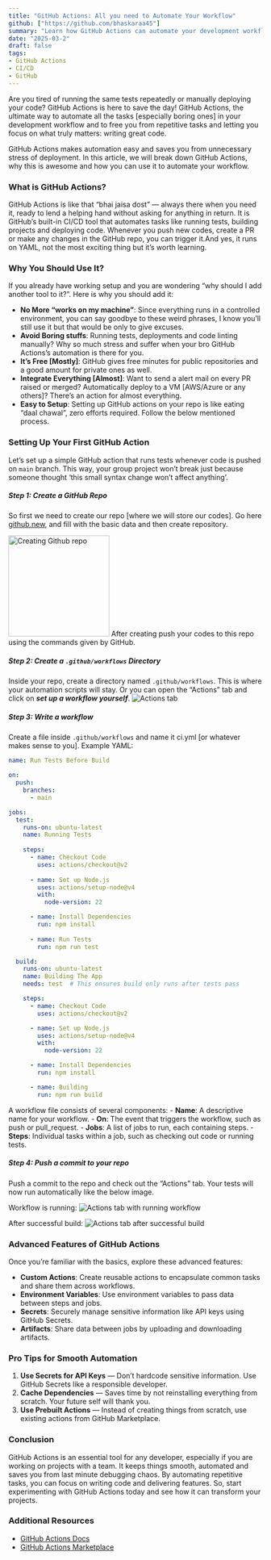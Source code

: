 ```yaml
---
title: "GitHub Actions: All you need to Automate Your Workflow"
github: ["https://github.com/bhaskaraa45"]
summary: "Learn how GitHub Actions can automate your development workflow, from running tests to deploying code, with this comprehensive guide."
date: "2025-03-2"
draft: false
tags:
- GitHub Actions
- CI/CD
- GitHub
---
```


Are you tired of running the same tests repeatedly or manually deploying your code? GitHub Actions is here to save the day! GitHub Actions, the ultimate way to automate all the tasks [especially boring ones] in your development workflow and to free you from repetitive tasks and letting you focus on what truly matters: writing great code.

GitHub Actions makes automation easy and saves you from unnecessary stress of deployment. In this article, we will break down GitHub Actions, why this is awesome and how you can use it to automate your workflow.

### What is GitHub Actions?
GitHub Actions is like that “bhai jaisa dost” — always there when you need it, ready to lend a helping hand without asking for anything in return. It is GitHub’s built-in CI/CD tool that automates tasks like running tests, building projects and deploying code. Whenever you push new codes, create a PR or make any changes in the GitHub repo, you can trigger it.And yes, it runs on YAML, not the most exciting thing but it’s worth learning.

### Why You Should Use It?
If you already have working setup and you are wondering “why should I add another tool to it?”. Here is why you should add it:
- **No More “works on my machine”**: Since everything runs in a controlled environment, you can say goodbye to these weird phrases, I know you’ll still use it but that would be only to give excuses.
- **Avoid Boring stuffs**: Running tests, deployments and code linting manually? Why so much stress and suffer when your bro GitHub Actions’s automation is there for you.
- **It’s Free [Mostly]**: GitHub gives free minutes for public repositories and a good amount for private ones as well.
- **Integrate Everything [Almost]**: Want to send a alert mail on every PR raised or merged? Automatically deploy to a VM [AWS/Azure or any others]? There’s an action for almost everything.
- **Easy to Setup**: Setting up GitHub actions on your repo is like eating “daal chawal”, zero efforts required. Follow the below mentioned process.

### Setting Up Your First GitHub Action
Let’s set up a simple GitHub action that runs tests whenever code is pushed on `main` branch. This way, your group project won’t break just because someone thought ‘this small syntax change won’t affect anything’.

##### Step 1: Create a GitHub Repo
So first we need to create our repo [where we will store our codes]. Go here [github.new](https://github.new), and fill with the basic data and then create repository.

<img src="/assets/blogs/08-gh-actions/image1.png" alt="Creating Github repo" width="200">
After creating push your codes to this repo using the commands given by GitHub.

##### Step 2: Create a `.github/workflows` Directory
Inside your repo, create a directory named `.github/workflows`. This is where your automation scripts will stay.
Or you can open the “Actions” tab and click on ***set up a workflow yourself***.
<img src="/assets/blogs/08-gh-actions/image2.png" alt="Actions tab">

##### Step 3: Write a workflow
Create a file inside `.github/workflows` and name it ci.yml [or whatever makes sense to you]. Example YAML:
```yaml
name: Run Tests Before Build

on:
  push:
    branches:
      - main

jobs:
  test:
    runs-on: ubuntu-latest
    name: Running Tests
    
    steps:
      - name: Checkout Code
        uses: actions/checkout@v2
        
      - name: Set up Node.js 
        uses: actions/setup-node@v4
        with:
          node-version: 22

      - name: Install Dependencies
        run: npm install
  
      - name: Run Tests
        run: npm run test

  build: 
    runs-on: ubuntu-latest
    name: Building The App
    needs: test  # This ensures build only runs after tests pass

    steps:
      - name: Checkout Code
        uses: actions/checkout@v2

      - name: Set up Node.js 
        uses: actions/setup-node@v4
        with:
          node-version: 22

      - name: Install Dependencies
        run: npm install

      - name: Building
        run: npm run build  
```

A workflow file consists of several components:
\- **Name**: A descriptive name for your workflow.
\- **On**: The event that triggers the workflow, such as push or pull_request.
\- **Jobs**: A list of jobs to run, each containing steps.
\- **Steps**: Individual tasks within a job, such as checking out code or running tests.


##### Step 4: Push a commit to your repo
Push a commit to the repo and check out the “Actions” tab. Your tests will now run automatically like the below image.

Workflow is running:
<img src="/assets/blogs/08-gh-actions/image3.png" alt="Actions tab with running workflow">


After successful build:
<img src="/assets/blogs/08-gh-actions/image4.png" alt="Actions tab after successful build">


### Advanced Features of GitHub Actions
Once you’re familiar with the basics, explore these advanced features:

- **Custom Actions**: Create reusable actions to encapsulate common tasks and share them across workflows.
- **Environment Variables**: Use environment variables to pass data between steps and jobs.
- **Secrets**: Securely manage sensitive information like API keys using GitHub Secrets.
- **Artifacts**: Share data between jobs by uploading and downloading artifacts.

### Pro Tips for Smooth Automation
1. **Use Secrets for API Keys** — Don’t hardcode sensitive information. Use GitHub Secrets like a responsible developer.
2. **Cache Dependencies** — Saves time by not reinstalling everything from scratch. Your future self will thank you.
3. **Use Prebuilt Actions** — Instead of creating things from scratch, use existing actions from GitHub Marketplace.

### Conclusion
GitHub Actions is an essential tool for any developer, especially if you are working on projects with a team. It keeps things smooth, automated and saves you from last minute debugging chaos. By automating repetitive tasks, you can focus on writing code and delivering features. So, start experimenting with GitHub Actions today and see how it can transform your projects.

### Additional Resources
- [GitHub Actions Docs](https://docs.github.com/en/actions)
- [GitHub Actions Marketplace](https://github.com/marketplace?type=actions)

<div 
style="display: flex; justify-content: center; align-items: center; height: 100%;"
>
Happy automating 🤖
</div>
